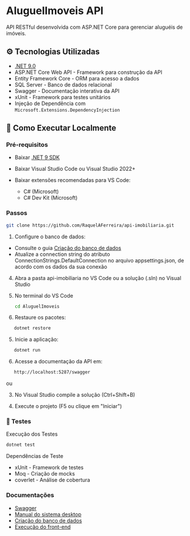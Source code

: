 # AluguelImoveis API

API RESTful desenvolvida com ASP.NET Core para gerenciar aluguéis de imóveis.

## ⚙️ Tecnologias Utilizadas

- [.NET 9.0](https://dotnet.microsoft.com/en-us/download/dotnet/9.0)
- ASP.NET Core Web API - Framework para construção da API
- Entity Framework Core - ORM para acesso a dados
- SQL Server - Banco de dados relacional
- Swagger - Documentação interativa da API
- xUnit - Framework para testes unitários
- Injeção de Dependência com `Microsoft.Extensions.DependencyInjection`

## 🚀 Como Executar Localmente

### Pré-requisitos

- Baixar [.NET 9 SDK](https://dotnet.microsoft.com/en-us/download/dotnet/9.0)
- Baixar Visual Studio Code ou Visual Studio 2022+

- Baixar extensões recomendadas para VS Code:
   - C# (Microsoft)
   - C# Dev Kit (Microsoft)

### Passos

   ```bash
   git clone https://github.com/RaquelAFerreira/api-imobiliaria.git
   ```

1. Configure o banco de dados:        
- Consulte o guia [Criação do banco de dados](Docs/bancodedados.pdf)
- Atualize a connection string do atributo ConnectionStrings.DefaultConnection no arquivo appsettings.json, de acordo com os dados da sua conexão

4. Abra a pasta api-imobiliaria no VS Code ou a solução (.sln) no Visual Studio

5. No terminal do VS Code
   ```bash
   cd AluguelImoveis
   ```
   
6. Restaure os pacotes:
```bash
   dotnet restore
```
5. Inicie a aplicação:
```bash
   dotnet run
```
6. Acesse a documentação da API em:
```bash
   http://localhost:5287/swagger
```
ou

3. No Visual Studio compile a solução (Ctrl+Shift+B)

4. Execute o projeto (F5 ou clique em "Iniciar")


### 🧪 Testes
Execução dos Testes
```bash
dotnet test
```

Dependências de Teste
- xUnit - Framework de testes
- Moq - Criação de mocks
- coverlet - Análise de cobertura

### Documentações

- [Swagger](http://localhost:5287/swagger/index.html)
- [Manual do sistema desktop](Docs/manual.pdf)
- [Criação do banco de dados](Docs/bancodedados.pdf)
- [Execução do front-end](https://github.com/RaquelAFerreira/desktop-imobiliaria)

